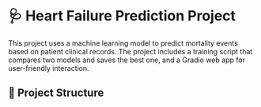 # 🩺 Heart Failure Prediction Project

This project uses a machine learning model to predict mortality events based on patient clinical records. The project includes a training script that compares two models and saves the best one, and a Gradio web app for user-friendly interaction.

## 📂 Project Structure